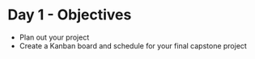 # Day 1 - Objectives

* Plan out your project
* Create a Kanban board and schedule for your final capstone project